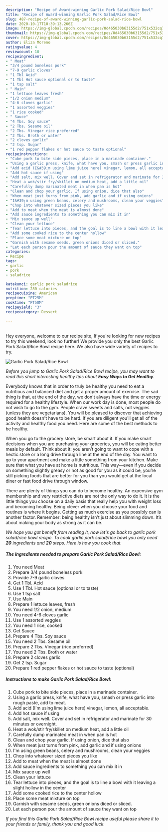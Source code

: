 ```yaml
---
description: "Recipe of Award-winning Garlic Pork Salad/Rice Bowl"
title: "Recipe of Award-winning Garlic Pork Salad/Rice Bowl"
slug: 487-recipe-of-award-winning-garlic-pork-salad-rice-bowl
date: 2020-10-17T10:39:13.266Z
image: https://img-global.cpcdn.com/recipes/0d465030b63155d2/751x532cq70/garlic-pork-saladrice-bowl-recipe-main-photo.jpg
thumbnail: https://img-global.cpcdn.com/recipes/0d465030b63155d2/751x532cq70/garlic-pork-saladrice-bowl-recipe-main-photo.jpg
cover: https://img-global.cpcdn.com/recipes/0d465030b63155d2/751x532cq70/garlic-pork-saladrice-bowl-recipe-main-photo.jpg
author: Eliza Moreno
ratingvalue: 4
reviewcount: 10
recipeingredient:
- " Meat"
- "3/4 pound boneless pork"
- "7-9 garlic cloves"
- "1 Tbl Acid"
- "1 Tbl Hot sauce optional or to taste"
- "1 tsp salt"
- " Main"
- "1 lettuce leaves fresh"
- "1/2 onion medium"
- "4-6 cloves garlic"
- "1 assorted veggies"
- "1 rice cooked"
- " Sauce"
- "4 Tbs. Soy sauce"
- "2 Tbs. Sesame oil"
- "2 Tbs. Vinegar rice preferred"
- "2 Tbs. Broth or water"
- "2 cloves garlic"
- "2 tsp. Sugar"
- "1 red pepper flakes or hot sauce to taste optional"
recipeinstructions:
- "Cube pork to bite side pieces, place in a marinade container."
- "Using a garlic press, knife, what have you, smash or press garlic into rough paste, add to meat."
- "Add acid (I&#39;m using lime juice here) vinegar, lemon, all acceptable."
- "Add hot sauce if using"
- "Add salt, mix well. Cover and set in refrigerator and marinate for 30 minutes or overnight."
- "Heat a wok/stir fry/skillet on medium heat, add a little oil"
- "Carefully dump marinated meat in when pan is hot"
- "Clean and chop your garlic. If using onion, dice that also"
- "When meat just turns from pink, add garlic and if using onions"
- "I&#39;m using green beans, celery and mushrooms, clean your veggies"
- "Chop into whatever sized pieces you like"
- "Add to meat when the meat is almost done"
- "Add sauce ingredients to something you can mix it in"
- "Mix sauce up well"
- "Clean your lettuce"
- "Tear lettuce into pieces, and the goal is to line a bowl with it leaving a slight hollow in the center"
- "Add some cooked rice to the center hollow"
- "Place some meat mixture on top"
- "Garnish with sesame seeds, green onions diced or sliced."
- "Let each person pour the amount of sauce they want on top"
categories:
- Recipe
tags:
- garlic
- pork
- saladrice

katakunci: garlic pork saladrice 
nutrition: 280 calories
recipecuisine: American
preptime: "PT25M"
cooktime: "PT58M"
recipeyield: "3"
recipecategory: Dessert

---
```

<br>
Hey everyone, welcome to our recipe site, If you're looking for new recipes to try this weekend, look no further! We provide you only the best Garlic Pork Salad/Rice Bowl recipe here. We also have wide variety of recipes to try.
<br>


![Garlic Pork Salad/Rice Bowl](https://img-global.cpcdn.com/recipes/0d465030b63155d2/751x532cq70/garlic-pork-saladrice-bowl-recipe-main-photo.jpg)

<i>Before you jump to Garlic Pork Salad/Rice Bowl recipe, you may want to read this short interesting healthy tips about <strong>Easy Ways to Get Healthy</strong>.</i>

Everybody knows that in order to truly be healthy you need to eat a nutritious and balanced diet and get a proper amount of exercise. The sad thing is that, at the end of the day, we don't always have the time or energy required for a healthy lifestyle. When our work day is done, most people do not wish to go to the gym. People crave sweets and salts, not veggies (unless they are vegetarians). You will be pleased to discover that achieving good health doesn't have to be hard. If you are diligent you'll get all of the activity and healthy food you need. Here are some of the best methods to be healthy.

When you go to the grocery store, be smart about it. If you make smart decisions when you are purchasing your groceries, you will be eating better meals by default. Think about it: you aren’t going to want to cope with a hectic store or a long drive through line at the end of the day. You want to go to your apartment and make a little something from your kitchen. Make sure that what you have at home is nutritious. This way—even if you decide on something slightly greasy or not as good for you as it could be, you’re still picking foods that are better for you than you would get at the local diner or fast food drive through window.

There are plenty of things you can do to become healthy. An expensive gym membership and very restrictive diets are not the only way to do it. It is the little things you choose on a daily basis that really help you with weight loss and becoming healthy. Being clever when you choose your food and routines is where it begins. Getting as much exercise as you possibly can is another factor. Remember: being healthy isn’t just about slimming down. It’s about making your body as strong as it can be. 


<i>We hope you got benefit from reading it, now let's go back to garlic pork salad/rice bowl recipe. To cook garlic pork salad/rice bowl you only need <strong>20</strong> ingredients and <strong>20</strong> steps. Here is how you cook that.
</i>

##### The ingredients needed to prepare Garlic Pork Salad/Rice Bowl:

1. You need  Meat
1. Prepare 3/4 pound boneless pork
1. Provide 7-9 garlic cloves
1. Get 1 Tbl. Acid
1. Use 1 Tbl. Hot sauce (optional or to taste)
1. Use 1 tsp salt
1. Use  Main
1. Prepare 1 lettuce leaves, fresh
1. You need 1/2 onion, medium
1. You need 4-6 cloves garlic
1. Use 1 assorted veggies
1. You need 1 rice, cooked
1. Get  Sauce
1. Prepare 4 Tbs. Soy sauce
1. You need 2 Tbs. Sesame oil
1. Prepare 2 Tbs. Vinegar (rice preferred)
1. You need 2 Tbs. Broth or water
1. Prepare 2 cloves garlic
1. Get 2 tsp. Sugar
1. Prepare 1 red pepper flakes or hot sauce to taste (optional)


##### Instructions to make Garlic Pork Salad/Rice Bowl:

1. Cube pork to bite side pieces, place in a marinade container.
1. Using a garlic press, knife, what have you, smash or press garlic into rough paste, add to meat.
1. Add acid (I&#39;m using lime juice here) vinegar, lemon, all acceptable.
1. Add hot sauce if using
1. Add salt, mix well. Cover and set in refrigerator and marinate for 30 minutes or overnight.
1. Heat a wok/stir fry/skillet on medium heat, add a little oil
1. Carefully dump marinated meat in when pan is hot
1. Clean and chop your garlic. If using onion, dice that also
1. When meat just turns from pink, add garlic and if using onions
1. I&#39;m using green beans, celery and mushrooms, clean your veggies
1. Chop into whatever sized pieces you like
1. Add to meat when the meat is almost done
1. Add sauce ingredients to something you can mix it in
1. Mix sauce up well
1. Clean your lettuce
1. Tear lettuce into pieces, and the goal is to line a bowl with it leaving a slight hollow in the center
1. Add some cooked rice to the center hollow
1. Place some meat mixture on top
1. Garnish with sesame seeds, green onions diced or sliced.
1. Let each person pour the amount of sauce they want on top


<i>If you find this Garlic Pork Salad/Rice Bowl recipe useful please share it to your friends or family, thank you and good luck.</i>
